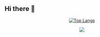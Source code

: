 ## Hi there 👋

<div align="center">

[![Top Langs](https://github-readme-stats.vercel.app/api/top-langs/?username=jacobalvarad0&layout=compact&bg_color=00000000&border_color=00000000&text_color=fff)](https://github.com/anuraghazra/github-readme-stats)

</div>

<div align="center">
  <a href="https://github.com/antonkomarev/github-profile-views-counter"><img src="https://komarev.com/ghpvc/?username=jacobalvarad0&color=grey&style=for-the-badge"></a>
</div>
